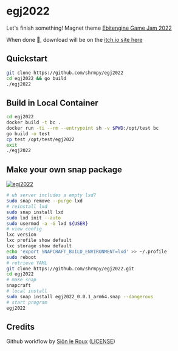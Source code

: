 # egj2022
Let's finish something!
 Magnet theme [Ebitengine Game Jam 2022](https://itch.io/jam/ebiten-game-jam)

When done 🤞, download will be on the [itch.io site here](https://shrmpy.itch.io/egj2022)


## Quickstart
```bash
git clone https://github.com/shrmpy/egj2022
cd egj2022 && go build 
./egj2022
```
## Build in Local Container
```bash
cd egj2022
docker build -t bc .
docker run -ti --rm --entrypoint sh -v $PWD:/opt/test bc
go build -o test
cp test /opt/test/egj2022
exit
./egj2022
```
## Make your own snap package
[![egj2022](https://snapcraft.io/egj2022/badge.svg)](https://snapcraft.io/egj2022)
```bash
# ub server includes a empty lxd?
sudo snap remove --purge lxd
# reinstall lxd
sudo snap install lxd
sudo lxd init --auto
sudo usermod -a -G lxd ${USER}
# view config
lxc version
lxc profile show default
lxc storage show default
echo 'export SNAPCRAFT_BUILD_ENVIRONMENT=lxd' >> ~/.profile
sudo reboot
# retrieve YAML 
git clone https://github.com/shrmpy/egj2022.git
cd egj2022
# make snap 
snapcraft
# local install
sudo snap install egj2022_0.0.1_arm64.snap --dangerous
# start program
egj2022
```


## Credits

Github workflow
 by [Siôn le Roux](https://github.com/sinisterstuf/ebiten-game-template) ([LICENSE](https://github.com/sinisterstuf/ebiten-game-template/blob/main/LICENSE))

